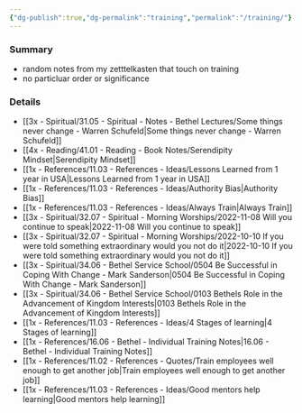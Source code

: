```yaml
---
{"dg-publish":true,"dg-permalink":"training","permalink":"/training/"}
---
```



### Summary
- random notes from my zetttelkasten that touch on training
- no particluar order or significance

### Details
- [[3x - Spiritual/31.05 - Spiritual - Notes - Bethel Lectures/Some things never change - Warren Schufeld\|Some things never change - Warren Schufeld]]
- [[4x - Reading/41.01 - Reading - Book Notes/Serendipity Mindset\|Serendipity Mindset]]
- [[1x - References/11.03 - References - Ideas/Lessons Learned from 1 year in USA\|Lessons Learned from 1 year in USA]]
- [[1x - References/11.03 - References - Ideas/Authority Bias\|Authority Bias]]
- [[1x - References/11.03 - References - Ideas/Always Train\|Always Train]]
- [[3x - Spiritual/32.07 - Spiritual - Morning Worships/2022-11-08 Will you continue to speak\|2022-11-08 Will you continue to speak]]
- [[3x - Spiritual/32.07 - Spiritual - Morning Worships/2022-10-10 If you were told something extraordinary would you not do it\|2022-10-10 If you were told something extraordinary would you not do it]]
- [[3x - Spiritual/34.06 - Bethel Service School/0504 Be Successful in Coping With Change - Mark Sanderson\|0504 Be Successful in Coping With Change - Mark Sanderson]]
- [[3x - Spiritual/34.06 - Bethel Service School/0103 Bethels Role in the Advancement of Kingdom Interests\|0103 Bethels Role in the Advancement of Kingdom Interests]]
- [[1x - References/11.03 - References - Ideas/4 Stages of learning\|4 Stages of learning]]
- [[1x - References/16.06 - Bethel - Individual Training Notes\|16.06 - Bethel - Individual Training Notes]]
- [[1x - References/11.02 - References - Quotes/Train employees well enough to get another job\|Train employees well enough to get another job]]
- [[1x - References/11.03 - References - Ideas/Good mentors help learning\|Good mentors help learning]]

